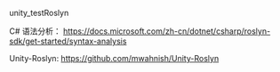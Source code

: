 unity_testRoslyn

C# 语法分析：
https://docs.microsoft.com/zh-cn/dotnet/csharp/roslyn-sdk/get-started/syntax-analysis

Unity-Roslyn:
https://github.com/mwahnish/Unity-Roslyn